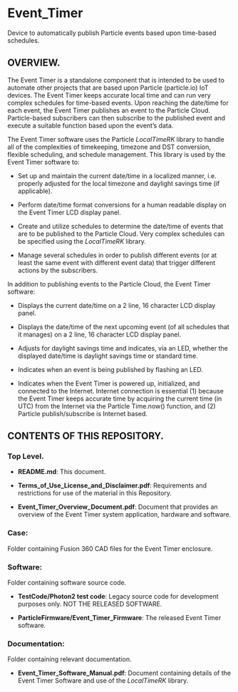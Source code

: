 # Event_Timer
Device to automatically publish Particle events based upon time-based schedules.

## OVERVIEW.
The Event Timer is a standalone component that is intended to be used to automate other projects that are based upon Particle (particle.io) IoT devices.  The Event Timer keeps accurate local time and can run very complex schedules for time-based events.  Upon reaching the date/time for each event, the Event Timer publishes an event to the Particle Cloud.  Particle-based subscribers can then subscribe to the published event and execute a suitable function based upon the event’s data.

The Event Timer software uses the Particle *LocalTimeRK* library to handle all of the complexities of timekeeping, timezone and DST conversion, flexible scheduling, and schedule management.  This library is used by the Event Timer software to:

-	Set up and maintain the current date/time in a localized manner, i.e. properly adjusted for the local timezone and daylight savings time (if applicable).
  
-	Perform date/time format conversions for a human readable display on the Event Timer LCD display panel.
  
-	Create and utilize schedules to determine the date/time of events that are to be published to the Particle Cloud.  Very complex schedules can be specified using the *LocalTimeRK* library.
  
-	Manage several schedules in order to publish different events (or at least the same event with different event data) that trigger different actions by the subscribers.

In addition to publishing events to the Particle Cloud, the Event Timer software:

-	Displays the current date/time on a 2 line, 16 character LCD display panel.
  
-	Displays the date/time of the next upcoming event (of all schedules that it manages) on a 2 line, 16 character LCD display panel.
  
-	Adjusts for daylight savings time and indicates, via an LED, whether the displayed date/time is daylight savings time or standard time.
  
-	Indicates when an event is being published by flashing an LED.
  
-	Indicates when the Event Timer is powered up, initialized, and connected to the Internet.  Internet connection is essential (1) because the Event Timer keeps accurate time by acquiring the current time (in UTC) from the Internet via the Particle Time.now() function, and (2) Particle publish/subscribe is Internet based.

## CONTENTS OF THIS REPOSITORY.
### Top Level.
- **README.md**:  This document.

- **Terms_of_Use_License_and_Disclaimer.pdf**:  Requirements and restrictions for use of the material in this Repository.

- **Event_Timer_Overview_Document.pdf**:  Document that provides an overview of the Event Timer system application, hardware and software.

### Case:  
Folder containing Fusion 360 CAD files for the Event Timer enclosure.

### Software:
Folder containing software source code.

- **TestCode/Photon2 test code**:  Legacy source code for development purposes only.  NOT THE RELEASED SOFTWARE.

- **ParticleFirmware/Event_Timer_Firmware**:  The released Event Timer software.

### Documentation:
Folder containing relevant documentation.

- **Event_Timer_Software_Manual.pdf**:  Document containing details of the Event Timer Software and use of the *LocalTimeRK* library.
